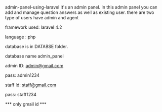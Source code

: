 admin-panel-using-laravel
It's an admin panel. In this admin panel you can add and manage question answers as well as existing user. there are two type of users have admin and agent


framework used: laravel 4.2

language : php

database is in DATABSE folder.

database name admin_panel

admin
ID: admin@gmail.com

pass: admin1234

staff
Id: staff@gmail.com

pass: staff1234

*** only gmail id ***
